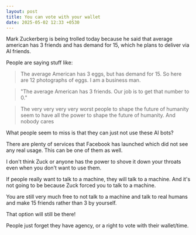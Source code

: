 ```yaml
---
layout: post
title: You can vote with your wallet
date: 2025-05-02 12:33 +0530
---
```


Mark Zuckerberg is being trolled today because he said that average american has 3 friends and has demand for 15, which he plans to deliver via AI friends.

People are saying stuff like:

> The average American has 3 eggs, but has demand for 15. So here are 12 photographs of eggs. I am a business man.

> "The average American has 3 friends. Our job is to get that number to 0."

> The very very very very worst people to shape the future of humanity seem to have all the power to shape the future of humanity. And nobody cares

What people seem to miss is that they can just not use these AI bots?

There are plenty of services that Facebook has launched which did not see any real usage. This can be one of them as well.

I don't think Zuck or anyone has the power to shove it down your throats even when you don't want to use them.

If people really want to talk to a machine, they will talk to a machine. And it's not going to be because Zuck forced you to talk to a machine.

You are still very much free to not talk to a machine and talk to real humans and make 15 friends rather than 3 by yourself.

That option will still be there!

People just forget they have agency, or a right to vote with their wallet/time.